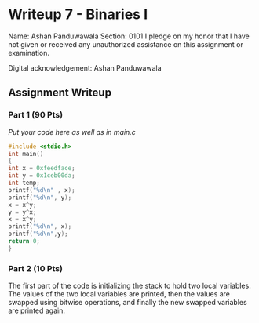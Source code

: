 # Writeup 7 - Binaries I

Name: Ashan Panduwawala
Section: 0101
I pledge on my honor that I have not given or received any unauthorized
assistance on this assignment or examination.

Digital acknowledgement: Ashan Panduwawala
## Assignment Writeup

### Part 1 (90 Pts)

*Put your code here as well as in main.c*
```c
#include <stdio.h>
int main()
{
int x = 0xfeedface;
int y = 0x1ceb00da;
int temp;
printf("%d\n" , x);
printf("%d\n", y);
x = x^y;
y = y^x;
x = x^y;
printf("%d\n", x);
printf("%d\n",y);
return 0;
}
```

### Part 2 (10 Pts)
 The first part of the code is initializing the stack to hold two local variables. The values of the two local variables are printed, then the values are swapped using bitwise operations, and finally the new swapped variables are printed again.
